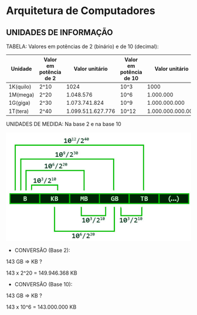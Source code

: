 # Arquitetura de Computadores

## UNIDADES DE INFORMAÇÃO

TABELA: Valores em potências de 2 (binário) e de 10 (decimal):

| Unidade   | Valor em potência de 2 | Valor unitário     | Valor em potência de 10 | Valor unitário         |
|-----------|------------------------|---------------------|------------------------|------------------------|
| 1K(quilo) | 2^10                   | 1024                | 10^3                   | 1000                   |
| 1M(mega)  | 2^20                   | 1.048.576           | 10^6                   | 1.000.000              |
| 1G(giga)  | 2^30                   | 1.073.741.824       | 10^9                   | 1.000.000.000          |
| 1T(tera)  | 2^40                   | 1.099.511.627.776   | 10^12                  | 1.000.000.000.000      |


UNIDADES DE MEDIDA: Na base 2 e na base 10

![ilustracao-base2-base10](img-arquitetura-de-computadores.png)


* CONVERSÃO (Base 2): 

143 GB => KB ?

143 x 2^20 = 149.946.368 KB

* CONVERSÃO (Base 10): 

143 GB => KB ?

143 x 10^6 = 143.000.000 KB
